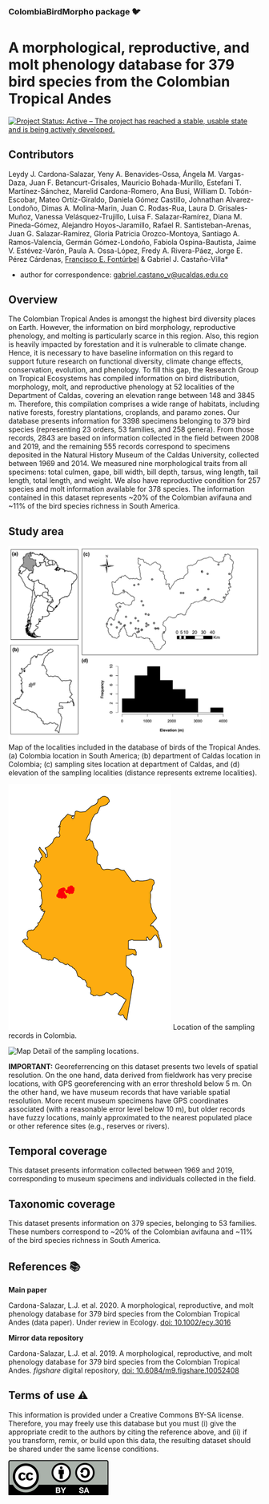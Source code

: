 ### ColombiaBirdMorpho package :bird:

# A morphological, reproductive, and molt phenology database for 379 bird species from the Colombian Tropical Andes

[![Project Status: Active – The project has reached a stable, usable state and is being actively developed.](https://www.repostatus.org/badges/latest/active.svg)](https://www.repostatus.org/#active)

## Contributors
Leydy J. Cardona-Salazar, Yeny A. Benavides-Ossa, Ángela M. Vargas-Daza, Juan F. Betancurt-Grisales, Mauricio Bohada-Murillo, Estefani T. Martínez-Sánchez, Marelid Cardona-Romero, Ana Busi, William D. Tobón-Escobar, Mateo Ortíz-Giraldo, Daniela Gómez Castillo, Johnathan Alvarez-Londoño, Dimas A. Molina-Marin, Juan C. Rodas-Rua, Laura D. Grisales-Muñoz, Vanessa Velásquez-Trujillo, Luisa F. Salazar-Ramírez, Diana M. Pineda-Gómez, Alejandro Hoyos-Jaramillo, Rafael R. Santisteban-Arenas, Juan G. Salazar-Ramírez, Gloria Patricia Orozco-Montoya, Santiago A. Ramos-Valencia, Germán Gómez-Londoño, Fabiola Ospina-Bautista, Jaime V. Estévez-Varón, Paula A. Ossa-López, Fredy A. Rivera-Páez, Jorge E. Pérez Cárdenas, [Francisco E. Fontúrbel](https://github.com/fonturbel/) & Gabriel J. Castaño-Villa*

* author for correspondence: [gabriel.castano_v@ucaldas.edu.co](mailto:gabriel.castano_v@ucaldas.edu.co)

## Overview
The Colombian Tropical Andes is amongst the highest bird diversity places on Earth. However, the information on bird morphology, reproductive phenology, and molting is particularly scarce in this region. Also, this region is heavily impacted by forestation and it is vulnerable to climate change. Hence, it is necessary to have baseline information on this regard to support future research on functional diversity, climate change effects, conservation, evolution, and phenology. To fill this gap, the Research Group on Tropical Ecosystems has compiled information on bird distribution, morphology, molt, and reproductive phenology at 52 localities of the Department of Caldas, covering an elevation range between 148 and 3845 m. Therefore, this compilation comprises a wide range of habitats, including native forests, forestry plantations, croplands, and paramo zones. Our database presents information for 3398 specimens belonging to 379 bird species (representing 23 orders, 53 families, and 258 genera). From those records, 2843 are based on information collected in the field between 2008 and 2019, and the remaining 555 records correspond to specimens deposited in the Natural History Museum of the Caldas University, collected between 1969 and 2014. We measured nine morphological traits from all specimens: total culmen, gape, bill width, bill depth, tarsus, wing length, tail length, total length, and weight. We also have reproductive condition for 257 species and molt information available for 378 species. The information contained in this dataset represents ~20% of the Colombian avifauna and ~11% of the bird species richness in South America.

## Study area
![Map](images/map.png)
Map of the localities included in the database of birds of the Tropical Andes.  (a) Colombia location in South America; (b) department of Caldas location in Colombia; (c) sampling sites location at department of Caldas, and (d) elevation of the sampling localities (distance represents extreme localities).

![Map](images/map_col.png)
Location of the sampling records in Colombia.

![Map](images/map_detailed.png)
Detail of the sampling locations.

**IMPORTANT:** Georeferrencing on this dataset presents two levels of spatial resolution. On the one hand, data derived from fieldwork has very precise locations, with GPS georeferencing with an error threshold below 5 m. On the other hand, we have museum records that have variable spatial resolution. More recent museum specimens have GPS coordinates associated (with a reasonable error level below 10 m), but older records have fuzzy locations, mainly approximated to the nearest populated place or other reference sites (e.g., reserves or rivers).

## Temporal coverage
This dataset presents information collected between 1969 and 2019, corresponding to museum specimens and individuals collected in the field.

## Taxonomic coverage
This dataset presents information on 379 species, belonging to 53 families. These numbers correspond to ~20% of the Colombian avifauna and ~11% of the bird species richness in South America.


## References :books:

**Main paper**

Cardona-Salazar, L.J. et al. 2020. A morphological, reproductive, and molt phenology database for 379 bird species from the Colombian Tropical Andes (data paper). Under review in Ecology. [doi: 10.1002/ecy.3016](https://doi.org/10.1002/ecy.3016)

**Mirror data repository**

Cardona-Salazar, L.J. et al. 2019. A morphological, reproductive, and molt phenology database for 379 bird species from the Colombian Tropical Andes. _figshare_ digital repository, [doi: 10.6084/m9.figshare.10052408](https://doi.org/10.6084/m9.figshare.10052408)


## Terms of use :warning:

This information is provided under a Creative Commons BY-SA license. Therefore, you may freely use this database but you must (i) give the appropriate credit to the authors by citing the reference above, and (ii) if you transform, remix, or build upon this data, the resulting dataset should be shared under the same license conditions.

![Licence](images/license.png)